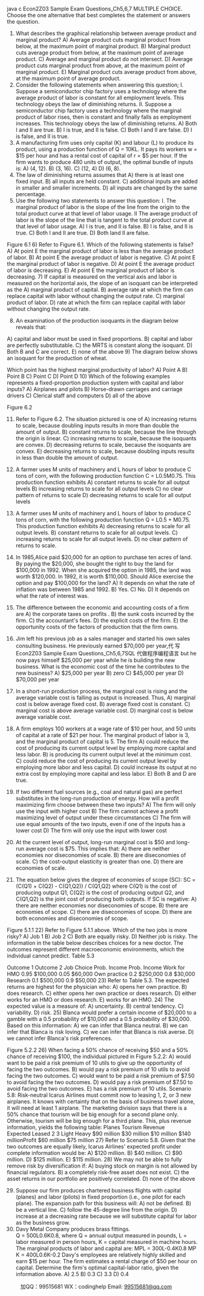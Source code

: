 java c
Econ2Z03   Sample   Exam   Questions_Ch5,6,7
MULTIPLE   CHOICE.    Choose the   one alternative that best completes the statement   or   answers   the   question.
1)   What   describes   the   graphical   relationship   between   average   product   and   marginal   product?
A)   Average   product   cuts   marginal   product   from   below, at   the   maximum   point   of   marginal   product.
B)   Marginal   product   cuts   average   product   from   below, at   the   maximum   point   of   average   product.
C)   Average   and   marginal   product   do   not   intersect.
D)   Average   product   cuts   marginal   product   from   above, at   the   maximum   point   of   marginal   product.
E)   Marginal   product   cuts   average   product   from   above,   at   the   maximum   point   of   average   product.
2)   Consider   the   following   statements   when   answering   this   question;
I.             Suppose   a   semiconductor   chip   factory   uses   a   technology   where   the   average   product   of   labor   is   constant   for all   employment   levels. This   technology   obeys   the   law   of   diminishing   returns.
II.         Suppose a semiconductor chip factory uses a technology   where   the   marginal   product   of   labor   rises,   then   is   constant and finally falls as employment increases.    This   technology   obeys   the   law   of   diminishing   returns.
A)   Both   I   and   II   are   true.                                                                                                                                                                                        B)   I is true,   and   II is   false.
C)   Both   I   and   II   are   false.                                                                                                                                                                                     D)   I is false, and II is   true.
3)   A   manufacturing   firm   uses   only   capital   (K) and   labour   (L)   to   produce   its   product,   using   a   production   function of   Q   = 10KL. It   pays   its   workers   w   = $15 per   hour   and   has   a   rental   cost   of   capital   of   r   = $5   per   hour.   If   the   firm    wants   to   produce   480 units   of   output, the   optimal   bundle   of   inputs   is:
A)   (4,   12).                                                                                                          B)   (3,   16).                                                                                                          C)   (12, 4)                                                                                                          D)   (6, 8).
4)   The   law   of   diminishing   returns   assumes   that
A)   there   is   at   least   one   fixed   input.
B)   all   inputs   are   held   constant.
C)   additional   inputs   are   added   in   smaller   and   smaller   increments.
D)   all   inputs   are   changed   by   the   same   percentage.
5)   Use   the   following   two   statements   to   answer   this   question:
I.             The   marginal   product   of   labor   is   the   slope   of   the   line   from   the   origin   to   the   total   product   curve   at   that   level of   labor   usage.
II          The average   product   of labor   is   the   slope   of   the   line   that   is   tangent   to   the   total   product   curve   at   that   level   of   labor   usage.
A)   I   is   true, and   II   is   false.                                                                                                                                                                                  B)   I is false, and   II   is   true.
C)   Both   I   and   II   are   true.                                                                                                                                                                                     D)   Both   Iand   II   are   false.

Figure   6.1
6)   Refer   to   Figure   6.1.    Which   of   the   following   statements   is   false?
A)   At   point   E   the   marginal   product   of   labor   is   less   than   the   average   product   of   labor.
B)   At   point   E   the   average   product   of   labor   is   negative.
C)   At   point   E   the   marginal   product   of   labor   is   negative.
D)   At   point   E   the   average   product   of   labor   is   decreasing.
E)   At   point   E   the   marginal   product   of   labor   is   decreasing.
7)   If   capital   is   measured   on   the   vertical   axis   and   labor   is   measured   on   the   horizontal   axis,   the   slope   of   an   isoquant can   be   interpreted   as   the
A)   marginal   product   of   capital.
B)   average   rate   at   which   the   firm   can   replace   capital   with   labor   without   changing   the   output   rate.
C)   marginal   product   of   labor.
D)   rate   at   which   the   firm   can   replace   capital   with   labor   without   changing   the   output   rate.


8)   An   examination   of   the   production   isoquants   in   the   diagram   below   reveals   that:

A)   capital   and   labor   must   be   used   in   fixed   proportions.
B)   capital   and   labor   are   perfectly   substitutable.
C)   the   MRTS   is   constant   along   the   isoquant.
D)   Both   B   and   C   are   correct.
E) none   of   the   above
9)   The   diagram   below   shows   an   isoquant   for   the   production   of   wheat.

Which   point   has   the   highest   marginal   productivity   of   labor?
A)   Point   A                                                                                                   B)   Point   B                                                                                                         C)   Point   C                                                                                                   D)   Point D
10) Which of the following examples represents a   fixed-proportion   production   system with   capital   and   labor   inputs?
A)   Airplanes   and   pilots                                                                                                                          B)   Horse-drawn   carriages   and   carriage   drivers
C)   Clerical   staff   and   computers                                                                                                                                                D)   all   of   the   above



Figure   6.2


11)   Refer   to   Figure   6.2.    The   situation   pictured   is   one   of
A)   increasing   returns   to   scale, because   doubling   inputs   results   in   more   than   double   the   amount   of   output.
B)   constant   returns   to   scale, because   the   line   through   the   origin   is   linear.
C)   increasing   returns   to   scale, because   the   isoquants   are   convex.
D)   decreasing   returns   to   scale, because   the   isoquants   are   convex.
E)   decreasing   returns   to   scale, because   doubling   inputs   results   in   less   than   double   the   amount   of   output.
12)   A   farmer   uses   M   units   of   machinery   and   L   hours   of   labor   to   produce   C   tons   of   corn,   with   the   following production   function   C   = L0.5M0.75.    This   production   function   exhibits
A)   constant   returns   to   scale   for   all   output   levels                                                            B)   increasing   returns   to   scale   for   all   output   levels
C)   no   clear   pattern   of   returns   to   scale                                                                                                                  D)   decreasing   returns   to   scale   for   all   output   levels
13)   A   farmer   uses   M   units   of   machinery   and   L   hours   of   labor   to   produce   C   tons   of   corn,   with   the   following production   function   Q   = L0.5   +   M0.75.    This   production   function   exhibits
A)   decreasing   returns   to   scale   for   all   output   levels.                                              B)   constant   returns   to   scale   for   all   output   levels.
C)   increasing   returns   to   scale   for   all   output   levels.                                              D)   no   clear   pattern   of   returns   to   scale.
14)   In   1985,Alice   paid   $20,000 for   an   option   to   purchase   ten   acres   of   land.      By   paying   the   $20,000,   she   bought   the          right   to   buy   the   land   for   $100,000 in   1992.    When   she   acquired   the   option   in   1985, the   land   was   worth   $120,000.   In   1992, it   is   worth   $110,000.    Should   Alice   exercise   the   option   and   pay   $100,000   for   the   land?
A)   It   depends   on   what   the   rate   of   inflation   was   between   1985   and   1992.
B)   Yes.
C)   No.
D)   It   depends   on   what   the   rate   of   interest   was.
15)   The   difference   between   the   economic   and   accounting   costs   of   a   firm   are
A)   the   corporate   taxes   on   profits   .
B)   the   sunk   costs   incurred   by   the   firm.
C)   the   accountant's   fees.
D)   the   explicit   costs   of   the   firm.
E)   the   opportunity   costs   of   the   factors   of   production   that   the   firm   owns.


16) Jim   left   his   previous   job   as   a   sales   manager   and   started   his   own   sales   consulting   business.      He   previously   earned $70,000 per   year,代 写Econ2Z03 Sample Exam Questions_Ch5,6,7SQL
代做程序编程语言 but   he   now   pays   himself   $25,000   per   year   while   he   is   building   the   new   business.    What   is   the             economic   cost   of   the   time   he   contributes   to   the   new   business?
A)   $25,000 per   year                                                      B)   zero                                                                                                                     C)   $45,000 per   year                                                      D)   $70,000 per   year
17)   In   a   short-run   production   process, the   marginal   cost   is   rising   and   the   average   variable   cost   is   falling   as   output   is increased.    Thus,
A)   marginal   cost   is   below   average   fixed   cost.                                                                         B)   average   fixed   cost   is   constant.
C)   marginal   cost   is   above   average   variable   cost.                                                       D)   marginal   cost   is   below   average   variable   cost.
18)   A   firm   employs   100 workers   at   a   wage   rate   of   $10 per   hour,   and   50   units   of   capital   at   a   rate   of   $21 per   hour.      The   marginal   product   of   labor   is   3, and   the   marginal   product   of   capital   is   5.      The   firm
A)   could   reduce   the   cost   of   producing   its   current   output   level   by   employing   more   capital   and   less   labor.
B)   is   producing   its   current   output   level   at   the   minimum   cost.
C)   could   reduce   the   cost   of   producing   its   current   output   level   by   employing   more   labor   and   less   capital.
D)   could   increase   its   output   at   no   extra   cost   by   employing   more   capital   and   less   labor.
E)   Both   B   and   D   are   true.
19)   If   two   different   fuel   sources   (e.g., coal   and   natural   gas)   are   perfect   substitutes   in   the   long-run   production   of energy.    How   will   a   profit   maximizing   firm   choose   between   these   two   inputs?
A)   The   firm   will   only   use   the   input   with   higher   cost
B)   The firm cannot achieve a profit maximizing level   of   output   under   these   circumstances
C)   The   firm   will   use   equal   amounts   of   the   two   inputs, even   if   one   of   the   inputs   has   a   lower   cost
D)   The   firm   will   only   use   the   input   with   lower   cost
20)   At   the   current   level   of   output, long-run   marginal   cost   is   $50   and   long-run   average   cost   is   $75.      This   implies that:
A)   there   are   neither   economies   nor   diseconomies   of   scale.
B)   there   are   diseconomies   of   scale.
C)   the   cost-output   elasticity   is   greater   than   one.
D)   there   are   economies   of   scale.
21)   The   equation   below   gives   the   degree   of   economies   of   scope   (SC):
SC   = (C(Q1)   +   C(Q2)   - C(Q1,Q2)) / C(Q1,Q2)
where   C(Q1) is   the   cost   of   producing   output   Q1,   C(Q2) is   the   cost   of   producing   output   Q2,   and   C(Q1,Q2) is   the joint   cost   of   producing   both   outputs.    If   SC   is   negative:
A)   there   are   neither   economies   nor   diseconomies   of   scope.
B)   there   are   economies   of   scope.
C)   there   are   diseconomies   of   scope.
D)   there   are   both   economies   and   diseconomies   of   scope.



Figure   5.1.1
22)   Refer   to   Figure   5.1.1 above.    Which   of   the   two   jobs   is   more   risky?
A) Job   1                                                                                                                                                                       B) Job 2
C)   Both   are   equally   risky.                                                                                                                                                                               D)   Neither   job   is   risky.
The information in the table below describes choices for a new   doctor.   The   outcomes   represent   different   macroeconomic   environments, which the individual cannot predict.
Table   5.3
   
Outcome   1
Outcome   2
Job   Choice
Prob.
Income
Prob.
Income
Work   for   HMO
0.95
$100,000
0.05
$60,000
Own practice
0.2
$250,000
0.8
$30,000
Research
0.1
$500,000
0.9
$50,000
23)   Refer   to   Table   5.3. The   expected   returns   are   highest   for   the   physician   who:
A)   opens   her   own   practice.
B)   does   research.
C)   either   opens   her   own   practice   or   does   research.
D)   either   works   for   an   HMO   or   does   research.
E) works   for   an   HMO.
24)   The   expected   value   is   a   measure   of:
A)   uncertainty.                                                                         B)   central   tendency.                                                 C)   variability.                                                                            D)   risk.
25)   Blanca   would   prefer   a   certain   income   of   $20,000   to   a   gamble   with   a   0.5   probability   of   $10,000   and   a   0.5   probability   of   $30,000.    Based   on   this   information:
A)   we   can   infer   that   Blanca   neutral.                                                                                                                            B) we   can   infer   that   Blanca   is   risk   loving.
C)   we   can   infer   that   Blanca   is   risk   averse.                                                                                           D)   we   cannot   infer   Blanca's   risk   preferences.



Figure   5.2.2
26) When   facing   a   50% chance   of   receiving   $50   and   a   50%   chance   of   receiving   $100,   the   individual   pictured   in Figure   5.2.2:
A)   would   want   to   be   paid   a   risk   premium   of   10 utils   to   give   up   the   opportunity   of   facing   the   two   outcomes.
B) would   pay   a   risk   premium   of   10 utils   to   avoid   facing   the   two   outcomes.
C)   would   want   to   be   paid   a   risk   premium   of   $7.50 to   avoid   facing   the   two   outcomes.
D)   would   pay   a   risk   premium   of   $7.50 to   avoid   facing   the   two   outcomes.
E) has   a   risk   premium   of   10 utils.
Scenario   5.8:
Risk-neutral   Icarus   Airlines   must   commit   now   to   leasing   1, 2,   or   3 new   airplanes.   It   knows   with   certainty   that   on   the   basis   of    business   travel   alone, it   will   need   at   least   1 airplane.      The   marketing   division   says   that   there   is   a   50%   chance   that   tourism   will   be   big   enough   for   a   second   plane   only.    Otherwise,   tourism   will   be   big   enough   for   a   third   plane.      This,   plus   revenue information, yields the following table:
Planes
               Tourism Revenue               
Expected
Leased   2
3
Light                                                                  Heavy
$90 million                              $30 million
$10 million                              $140   millionProfit       $60 million $75 million
27)   Refer   to   Scenario   5.8.    Given   that   the   two   outcomes   are   equally   likely,   Icarus   Airlines'   expected   profit   under complete information would be:
A)   $120 million.
B)   $40 million.
C)   $90 million.
D)   $125 million.
E)   $115 million.
28) We   may   not   be   able   to   fully   remove   risk   by   diversification   if:
A) buying   stock   on   margin   is   not   allowed   by   financial   regulators.
B)   a   completely   risk-free   asset   does   not   exist.
C)   the   asset   returns   in   our   portfolio   are   positively   correlated.
D)   none   of   the   above


29)   Suppose   our   firm   produces   chartered   business   flights   with   capital   (planes)   and   labor   (pilots)   in   fixed   proportion (i.e., one   pilot   for   each   plane).    The   expansion   path   for   this   business   will:
A) not   be   defined.
B) be   a   vertical   line.
C)   follow   the   45-degree   line   from   the   origin.
D)   increase   at   a   decreasing   rate   because   we   will   substitute   capital   for   labor   as   the   business   grow.
30) Davy   Metal   Company   produces   brass   fittings.   
                                       Q =   500L0.6K0.8,
where   Q   = annual   output   measured   in   pounds, L   = labor   measured   in   person   hours,   K   = capital   measured   in machine   hours. The   marginal   products   of   labor   and   capital   are:
MPL   = 300L-0.4K0.8                     MP   K   = 400L0.6K-0.2
Davy's   employees   are   relatively   highly   skilled   and   earn   $15   per   hour.   The   firm   estimates   a   rental   charge   of   $50   per hour on capital.    Determine the firm's optimal capital-labor ratio,   given   the information   above.
A)   2.5                                                                                                                               B)   0.3                                                                                                                            C)   3.3                                                                                                                               D)   0.4






         
加QQ：99515681  WX：codinghelp  Email: 99515681@qq.com
